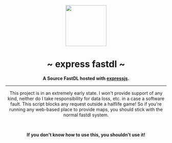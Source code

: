 <p align="center">
    <img src="https://game.xace.ch/express-fastdl.png" height="128" border-radius="10px" />
    <h1 align="center">~ express fastdl ~</h1>
    <strong>
         <p align="center">
              A Source FastDL hosted with <a href="https://expressjs.com/">expressjs</a>.
         </p>
    </strong>
</p>

---

<p align="center">This project is in an extremely early state. I won't provide support of any kind, neither do I take responsibility for data loss, etc. in a case a software fault. This script blocks any request outside a halflife game! So if you're running any web-based place to provide maps, you should stick with the normal fastdl system.</p>

<br><p align="center"><b>If you don't know how to use this, you shouldn't use it!</b></p>
